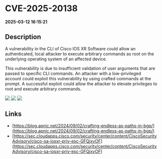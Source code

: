 # CVE-2025-20138

**2025-03-12 16:15:21**

## Description
A vulnerability in the CLI of Cisco IOS XR Software could allow an authenticated, local attacker to execute arbitrary commands as root on the underlying operating system of an affected device.

This vulnerability is due to insufficient validation of user arguments that are passed to specific CLI commands. An attacker with a low-privileged account could exploit this vulnerability by using crafted commands at the prompt. A successful exploit could allow the attacker to elevate privileges to root and execute arbitrary commands.

![](https://img.shields.io/static/v1?label=Score&message=8.8&color=red)
![](https://img.shields.io/static/v1?label=Severity&message=HIGH&color=red)
![](https://img.shields.io/static/v1?label=CWE&message=RCE&color=green)

## Links
- [https://blog.apnic.net/2024/09/02/crafting-endless-as-paths-in-bgp/](https://blog.apnic.net/2024/09/02/crafting-endless-as-paths-in-bgp/)
- [https://sec.cloudapps.cisco.com/security/center/content/CiscoSecurityAdvisory/cisco-sa-iosxr-priv-esc-GFQjxvOF](https://sec.cloudapps.cisco.com/security/center/content/CiscoSecurityAdvisory/cisco-sa-iosxr-priv-esc-GFQjxvOF)
